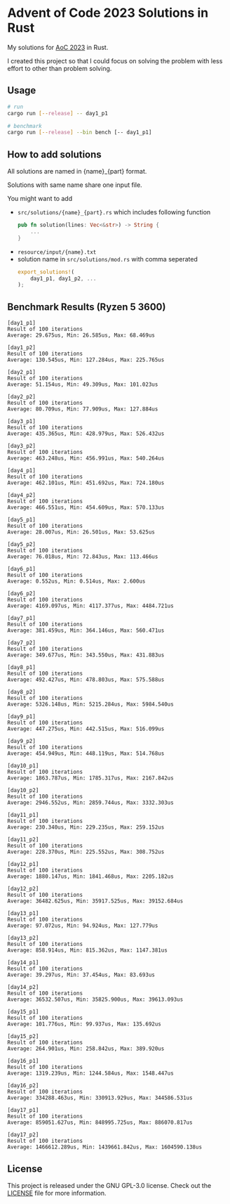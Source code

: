 # Advent of Code 2023 Solutions in Rust

My solutions for [AoC 2023](https://adventofcode.com/2023) in Rust.

I created this project so that I could focus on solving the problem with less effort to other than problem solving.

## Usage

```sh
# run
cargo run [--release] -- day1_p1

# benchmark
cargo run [--release] --bin bench [-- day1_p1]
```

## How to add solutions

All solutions are named in {name}\_{part} format.

Solutions with same name share one input file.

You might want to add

- `src/solutions/{name}_{part}.rs` which includes following function
  ```rust
  pub fn solution(lines: Vec<&str>) -> String {
      ...
  }
  ```
- `resource/input/{name}.txt`
- solution name in `src/solutions/mod.rs` with comma seperated
  ```rust
  export_solutions!(
      day1_p1, day1_p2, ...
  );
  ```

## Benchmark Results (Ryzen 5 3600)

```
[day1_p1]
Result of 100 iterations
Average: 29.675us, Min: 26.585us, Max: 68.469us

[day1_p2]
Result of 100 iterations
Average: 130.545us, Min: 127.284us, Max: 225.765us

[day2_p1]
Result of 100 iterations
Average: 51.154us, Min: 49.309us, Max: 101.023us

[day2_p2]
Result of 100 iterations
Average: 80.709us, Min: 77.909us, Max: 127.884us

[day3_p1]
Result of 100 iterations
Average: 435.365us, Min: 428.979us, Max: 526.432us

[day3_p2]
Result of 100 iterations
Average: 463.248us, Min: 456.991us, Max: 540.264us

[day4_p1]
Result of 100 iterations
Average: 462.101us, Min: 451.692us, Max: 724.180us

[day4_p2]
Result of 100 iterations
Average: 466.551us, Min: 454.609us, Max: 570.133us

[day5_p1]
Result of 100 iterations
Average: 28.007us, Min: 26.501us, Max: 53.625us

[day5_p2]
Result of 100 iterations
Average: 76.018us, Min: 72.843us, Max: 113.466us

[day6_p1]
Result of 100 iterations
Average: 0.552us, Min: 0.514us, Max: 2.600us

[day6_p2]
Result of 100 iterations
Average: 4169.097us, Min: 4117.377us, Max: 4484.721us

[day7_p1]
Result of 100 iterations
Average: 381.459us, Min: 364.146us, Max: 560.471us

[day7_p2]
Result of 100 iterations
Average: 349.677us, Min: 343.550us, Max: 431.883us

[day8_p1]
Result of 100 iterations
Average: 492.427us, Min: 478.803us, Max: 575.588us

[day8_p2]
Result of 100 iterations
Average: 5326.148us, Min: 5215.284us, Max: 5984.540us

[day9_p1]
Result of 100 iterations
Average: 447.275us, Min: 442.515us, Max: 516.099us

[day9_p2]
Result of 100 iterations
Average: 454.949us, Min: 448.119us, Max: 514.768us

[day10_p1]
Result of 100 iterations
Average: 1863.787us, Min: 1785.317us, Max: 2167.842us

[day10_p2]
Result of 100 iterations
Average: 2946.552us, Min: 2859.744us, Max: 3332.303us

[day11_p1]
Result of 100 iterations
Average: 230.340us, Min: 229.235us, Max: 259.152us

[day11_p2]
Result of 100 iterations
Average: 228.370us, Min: 225.552us, Max: 308.752us

[day12_p1]
Result of 100 iterations
Average: 1880.147us, Min: 1841.468us, Max: 2205.182us

[day12_p2]
Result of 100 iterations
Average: 36482.625us, Min: 35917.525us, Max: 39152.684us

[day13_p1]
Result of 100 iterations
Average: 97.072us, Min: 94.924us, Max: 127.779us

[day13_p2]
Result of 100 iterations
Average: 858.914us, Min: 815.362us, Max: 1147.381us

[day14_p1]
Result of 100 iterations
Average: 39.297us, Min: 37.454us, Max: 83.693us

[day14_p2]
Result of 100 iterations
Average: 36532.507us, Min: 35825.900us, Max: 39613.093us

[day15_p1]
Result of 100 iterations
Average: 101.776us, Min: 99.937us, Max: 135.692us

[day15_p2]
Result of 100 iterations
Average: 264.901us, Min: 258.842us, Max: 389.920us

[day16_p1]
Result of 100 iterations
Average: 1319.239us, Min: 1244.584us, Max: 1548.447us

[day16_p2]
Result of 100 iterations
Average: 334288.463us, Min: 330913.929us, Max: 344586.531us

[day17_p1]
Result of 100 iterations
Average: 859051.627us, Min: 848995.725us, Max: 886070.817us

[day17_p2]
Result of 100 iterations
Average: 1466612.289us, Min: 1439661.842us, Max: 1604590.138us
```

## License

This project is released under the GNU GPL-3.0 license. Check out the [LICENSE](LICENSE) file for more information.
